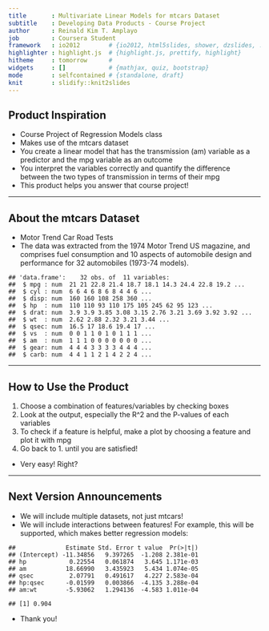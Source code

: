 ```yaml
---
title       : Multivariate Linear Models for mtcars Dataset
subtitle    : Developing Data Products - Course Project
author      : Reinald Kim T. Amplayo
job         : Coursera Student
framework   : io2012        # {io2012, html5slides, shower, dzslides, ...}
highlighter : highlight.js  # {highlight.js, prettify, highlight}
hitheme     : tomorrow      # 
widgets     : []            # {mathjax, quiz, bootstrap}
mode        : selfcontained # {standalone, draft}
knit        : slidify::knit2slides
---
```


## Product Inspiration

- Course Project of Regression Models class
- Makes use of the mtcars dataset
- You create a linear model that has the transmission (am) variable as a predictor and the mpg variable as an outcome
- You interpret the variables correctly and quantify the difference between the two types of transmission in terms of their mpg
- This product helps you answer that course project!

---

## About the mtcars Dataset

- Motor Trend Car Road Tests
- The data was extracted from the 1974 Motor Trend US magazine, and comprises fuel consumption and 10 aspects of automobile design and performance for 32 automobiles (1973-74 models).


```
## 'data.frame':	32 obs. of  11 variables:
##  $ mpg : num  21 21 22.8 21.4 18.7 18.1 14.3 24.4 22.8 19.2 ...
##  $ cyl : num  6 6 4 6 8 6 8 4 4 6 ...
##  $ disp: num  160 160 108 258 360 ...
##  $ hp  : num  110 110 93 110 175 105 245 62 95 123 ...
##  $ drat: num  3.9 3.9 3.85 3.08 3.15 2.76 3.21 3.69 3.92 3.92 ...
##  $ wt  : num  2.62 2.88 2.32 3.21 3.44 ...
##  $ qsec: num  16.5 17 18.6 19.4 17 ...
##  $ vs  : num  0 0 1 1 0 1 0 1 1 1 ...
##  $ am  : num  1 1 1 0 0 0 0 0 0 0 ...
##  $ gear: num  4 4 4 3 3 3 3 4 4 4 ...
##  $ carb: num  4 4 1 1 2 1 4 2 2 4 ...
```

---

## How to Use the Product

1. Choose a combination of features/variables by checking boxes
2. Look at the output, especially the R^2 and the P-values of each variables
3. To check if a feature is helpful, make a plot by choosing a feature and plot it with mpg
4. Go back to 1. until you are satisfied!  

- Very easy! Right?

---

## Next Version Announcements

- We will include multiple datasets, not just mtcars!
- We will include interactions between features! For example, this will be supported, which makes better regression models:


```
##              Estimate Std. Error t value  Pr(>|t|)
## (Intercept) -11.34856   9.397265  -1.208 2.381e-01
## hp            0.22554   0.061874   3.645 1.171e-03
## am           18.66990   3.435923   5.434 1.074e-05
## qsec          2.07791   0.491617   4.227 2.583e-04
## hp:qsec      -0.01599   0.003866  -4.135 3.288e-04
## am:wt        -5.93062   1.294136  -4.583 1.011e-04
```

```
## [1] 0.904
```

- Thank you!
